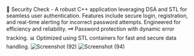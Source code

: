 🔐 Security Check - A robust C++ application leveraging DSA and STL for seamless user authentication.
Features include secure login, registration, and real-time alerting for incorrect password attempts. Engineered for efficiency and reliability.
🗝️ Password protection with dynamic error tracking.
📊 Optimized using STL containers for fast and secure data handling.
![Screenshot (92)](https://github.com/user-attachments/assets/62b27c8a-6b26-422c-99c1-595716cdc973)
![Screenshot (94)](https://github.com/user-attachments/assets/4f4429cc-bb60-4174-bb6e-b1b9b56efdbe)
